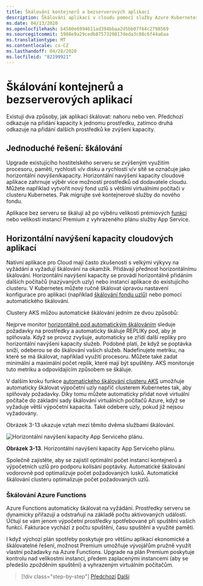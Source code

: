 ```yaml
---
title: Škálování kontejnerů a bezserverových aplikací
description: Škálování aplikací v cloudu pomocí služby Azure Kubernetes, aby splňovala požadavky uživatelů
ms.date: 04/13/2020
ms.openlocfilehash: b4580e6994611ad394bbaa2d5bb07f64c2798569
ms.sourcegitcommit: 5988e9a29cedb8757320817deda3c08c6f44a6aa
ms.translationtype: MT
ms.contentlocale: cs-CZ
ms.lasthandoff: 04/28/2020
ms.locfileid: "82199921"
---
```

# <a name="scaling-containers-and-serverless-applications"></a>Škálování kontejnerů a bezserverových aplikací

Existují dva způsoby, jak aplikaci škálovat: nahoru nebo ven. Předchozí odkazuje na přidání kapacity k jednomu prostředku, zatímco druhá odkazuje na přidání dalších prostředků ke zvýšení kapacity.

## <a name="the-simple-solution-scaling-up"></a>Jednoduché řešení: škálování

Upgrade existujícího hostitelského serveru se zvýšeným využitím procesoru, paměti, rychlosti v/v disku a rychlostí v/v sítě se označuje jako horizontální *navýšení*kapacity. Horizontální navýšení kapacity cloudové aplikace zahrnuje výběr více možností prostředků od dodavatele cloudu. Můžete například vytvořit nový fond uzlů s většími virtuálními počítači v clusteru Kubernetes. Pak migrujte své kontejnerové služby do nového fondu.

Aplikace bez serveru se škálují až po výběru velikosti prémiových [funkcí](https://docs.microsoft.com/azure/azure-functions/functions-scale) nebo velikostí instancí Premium z vyhrazeného plánu služby App Service.

## <a name="scaling-out-cloud-native-apps"></a>Horizontální navýšení kapacity cloudových aplikací

Nativní aplikace pro Cloud mají často zkušenosti s velkými výkyvy na vyžádání a vyžadují škálování na okamžik. Přidávají přednost horizontálnímu škálování. Horizontální navýšení kapacity se provádí horizontálně přidáním dalších počítačů (nazývaných uzly) nebo instancí aplikace do existujícího clusteru. V Kubernetes můžete ručně škálovat úpravou nastavení konfigurace pro aplikaci (například [škálování fondu uzlů](https://docs.microsoft.com/azure/aks/use-multiple-node-pools#scale-a-node-pool-manually)) nebo pomocí automatického škálování.

Clustery AKS můžou automatické škálování jedním ze dvou způsobů:

Nejprve monitor [horizontálně pod automatickým škálováním](https://docs.microsoft.com/azure/aks/tutorial-kubernetes-scale#autoscale-pods) sleduje požadavky na prostředky a automaticky škáluje REPLIKy pod, aby je splňovala. Když se provoz zvyšuje, automaticky se zřídí další repliky pro horizontální navýšení kapacity služeb. Podobně platí, že když se poptávka sníží, odeberou se do škálování vašich služeb. Nadefinujete metriku, na které se má škálovat, například využití procesoru. Můžete také zadat minimální a maximální počet replik, které mají být spuštěny. AKS monitoruje tuto metriku a odpovídajícím způsobem se škáluje.

V dalším kroku funkce [automatického škálování clusteru AKS](https://docs.microsoft.com/azure/aks/cluster-autoscaler) umožňuje automaticky škálovat výpočetní uzly napříč clusterem Kubernetes tak, aby splňovaly požadavky. Díky tomu můžete automaticky přidat nové virtuální počítače do základní sady škálování virtuálních počítačů Azure, když se vyžaduje větší výpočetní kapacita. Také odebere uzly, pokud již nejsou vyžadovány.

Obrázek 3-13 ukazuje vztah mezi těmito dvěma službami škálování.

![Horizontální navýšení kapacity App Serviceho plánu.](./media/aks-cluster-autoscaler.png)

**Obrázek 3-13**. Horizontální navýšení kapacity App Serviceho plánu.

Společně zajistěte, aby se zajistil optimální počet instancí kontejnerů a výpočetních uzlů pro podporu kolísání poptávky. Automatické škálování vodorovně pod optimalizuje počet požadovaných lusků. Automatické škálování clusteru optimalizuje počet požadovaných uzlů.

### <a name="scaling-azure-functions"></a>Škálování Azure Functions

Azure Functions automaticky škálovat na vyžádání. Prostředky serveru se dynamicky přiřazují a odstraňují na základě počtu aktivovaných událostí. Účtují se vám jenom výpočetní prostředky spotřebované při spuštění vašich funkcí. Fakturace vychází z počtu spuštění, času spuštění a využité paměti.

I když výchozí plán spotřeby poskytuje pro většinu aplikací ekonomické a škálovatelné řešení, možnost Premium umožňuje vývojářům pružně využít vlastní požadavky na Azure Functions. Upgrade na plán Premium poskytuje kontrolu nad velikostmi instancí, předem zaplacenými instancemi (aby se předešlo zpožděním spuštění) a vyhrazeným virtuálním počítačům.

>[!div class="step-by-step"]
>[Předchozí](deploy-containers-azure.md)
>[Další](other-deployment-options.md)

